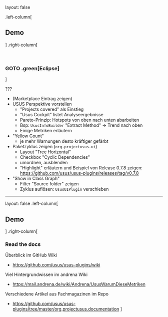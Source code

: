 layout: false

.left-column[
## Demo
]
.right-column[
<br>
<br>
<br>

### GOTO .green[Eclipse]

]

???
- (Marketplace Eintrag zeigen)
- USUS Perspektive vorstellen
  - "Projects covered" als Einstieg
  - "Usus Cockpit" listet Analyseergebnisse
  - Pareto-Prinzip: Hotspots von oben nach unten abarbeiten
  - Bsp: `UsusInfoBuilder` "Extract Method" -> Trend nach oben 
  - Einige Metriken erläutern
- "Yellow Count"
  - je mehr Warnungen desto kräftiger gefärbt
- Paketzyklus zeigen (`org.projectusus.ui`)
  - Layout "Tree Horizontal"
  - Checkbox "Cyclic Dependencies"
  - umordnen, ausblenden
  - "Highlight" erläutern und Beispiel von Release 0.7.8 zeigen: https://github.com/usus/usus-plugins/releases/tag/v0.7.8
- "Show in Class Graph"
  - Filter "Source folder" zeigen
  - Zyklus auflösen: `UsusUIPlugin` verschieben  

---

layout: false
.left-column[
## Demo
]
.right-column[
### Read the docs

Überblick im GitHub Wiki
- https://github.com/usus/usus-plugins/wiki

Viel Hintergrundwissen im andrena Wiki
- https://mail.andrena.de/wiki/Andrena/UsusWarumDieseMetriken

Verschiedene Artikel aus Fachmagazinen im Repo
- https://github.com/usus/usus-plugins/tree/master/org.projectusus.documentation
]
